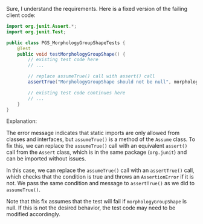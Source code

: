 Sure, I understand the requirements. Here is a fixed version of the failing client code:
```java
import org.junit.Assert.*;
import org.junit.Test;

public class PGS_MorphologyGroupShapeTests {
    @Test
    public void testMorphologyGroupShape() {
        // existing test code here
        // ...

        // replace assumeTrue() call with assert() call
        assertTrue("MorphologyGroupShape should not be null", morphologyGroupShape != null);

        // existing test code continues here
        // ...
    }
}
```
Explanation:

The error message indicates that static imports are only allowed from classes and interfaces, but `assumeTrue()` is a method of the `Assume` class. To fix this, we can replace the `assumeTrue()` call with an equivalent `assert()` call from the `Assert` class, which is in the same package (`org.junit`) and can be imported without issues.

In this case, we can replace the `assumeTrue()` call with an `assertTrue()` call, which checks that the condition is true and throws an `AssertionError` if it is not. We pass the same condition and message to `assertTrue()` as we did to `assumeTrue()`.

Note that this fix assumes that the test will fail if `morphologyGroupShape` is null. If this is not the desired behavior, the test code may need to be modified accordingly.